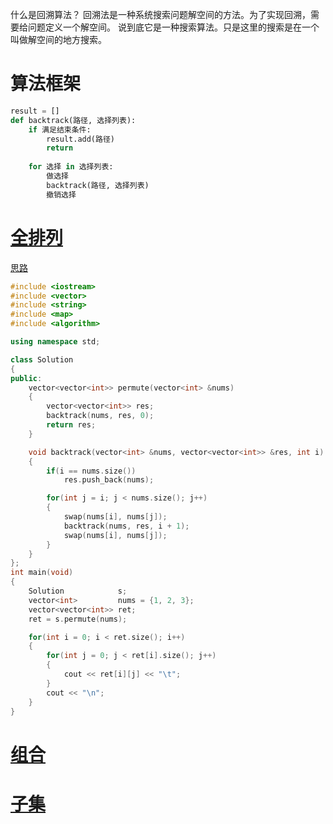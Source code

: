 什么是回溯算法？
回溯法是一种系统搜索问题解空间的方法。为了实现回溯，需要给问题定义一个解空间。
说到底它是一种搜索算法。只是这里的搜索是在一个叫做解空间的地方搜索。

# 算法框架
```python
result = []
def backtrack(路径, 选择列表):
    if 满足结束条件:
        result.add(路径)
        return
    
    for 选择 in 选择列表:
        做选择
        backtrack(路径, 选择列表)
        撤销选择
```

# [全排列](https://leetcode-cn.com/problems/permutations/)
[思路](https://leetcode-cn.com/problems/permutations/solution/hui-su-suan-fa-xiang-jie-by-labuladong-2/)
```cpp
#include <iostream>
#include <vector>
#include <string>
#include <map>
#include <algorithm>

using namespace std;

class Solution
{
public:
    vector<vector<int>> permute(vector<int> &nums)
    {
        vector<vector<int>> res;
        backtrack(nums, res, 0);
        return res;
    }

    void backtrack(vector<int> &nums, vector<vector<int>> &res, int i)
    {
        if(i == nums.size())
            res.push_back(nums);

        for(int j = i; j < nums.size(); j++)
        {
            swap(nums[i], nums[j]);
            backtrack(nums, res, i + 1);
            swap(nums[i], nums[j]);
        }
    }
};
int main(void)
{
    Solution            s;
    vector<int>         nums = {1, 2, 3};
    vector<vector<int>> ret;
    ret = s.permute(nums);

    for(int i = 0; i < ret.size(); i++)
    {
        for(int j = 0; j < ret[i].size(); j++)
        {
            cout << ret[i][j] << "\t";
        }
        cout << "\n";
    }
}
```

# [组合](https://leetcode-cn.com/problems/combinations/)

# [子集](https://leetcode-cn.com/problems/subsets/)
